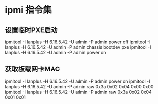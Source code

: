 # ipmi 指令集
## 设置临时PXE启动
ipmitool -I lanplus -H 6.16.5.42 -U admin -P admin power off
ipmitool -I lanplus -H 6.16.5.42 -U admin -P admin chassis bootdev pxe
ipmitool -I lanplus -H 6.16.5.42 -U admin -P admin power on

## 获取板载网卡MAC
ipmitool -I lanplus -H 6.16.5.42 -U admin -P admin power on
ipmitool -I lanplus -H 6.16.5.42 -U admin -P admin raw 0x3a 0x02 0x04 0x00 0x00
ipmitool -I lanplus -H 6.16.5.42 -U admin -P admin raw 0x3a 0x02 0x04 0x01 0x01

